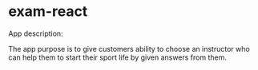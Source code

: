 # exam-react

App description:

The app purpose is to give customers ability to choose an instructor who can help them to start their sport life by given answers from them.




